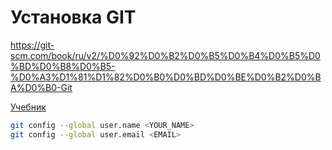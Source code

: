 # Установка GIT

https://git-scm.com/book/ru/v2/%D0%92%D0%B2%D0%B5%D0%B4%D0%B5%D0%BD%D0%B8%D0%B5-%D0%A3%D1%81%D1%82%D0%B0%D0%BD%D0%BE%D0%B2%D0%BA%D0%B0-Git

[Учебник](https://githowto.com/ru)



```bash
git config --global user.name <YOUR_NAME>
git config --global user.email <EMAIL>
```



